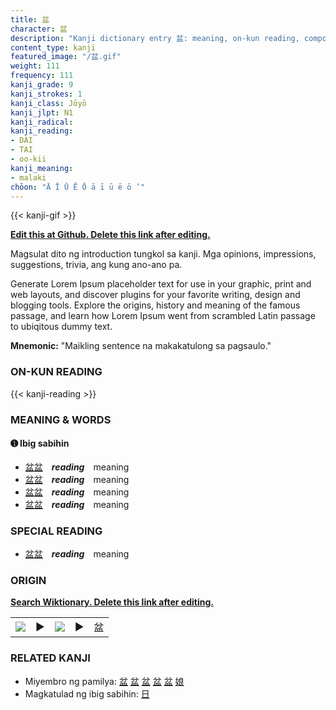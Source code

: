 ```yaml
---
title: 盆
character: 盆
description: "Kanji dictionary entry 盆: meaning, on-kun reading, compounds, origin, related kanji"
content_type: kanji
featured_image: "/盆.gif"
weight: 111
frequency: 111
kanji_grade: 9
kanji_strokes: 1
kanji_class: Jōyō
kanji_jlpt: N1
kanji_radical: 
kanji_reading: 
- DAI
- TAI
- oo-kii
kanji_meaning:
- malaki
chōon: "Ā Ī Ū Ē Ō ā ī ū ē ō ’"
---
```

[//]: # (Don't edit the line below. Kanji animated GIF code is automatically generated.)
{{< kanji-gif >}}

[//]: # (Edit below this line.)

**[Edit this at Github. Delete this link after editing.](https://github.com/tim0g/tim/tree/main/content/kanji/盆/index.md)**

Magsulat dito ng introduction tungkol sa kanji. Mga opinions, impressions, suggestions, trivia, ang kung ano-ano pa.

Generate Lorem Ipsum placeholder text for use in your graphic, print and web layouts, and discover plugins for your favorite writing, design and blogging tools. Explore the origins, history and meaning of the famous passage, and learn how Lorem Ipsum went from scrambled Latin passage to ubiqitous dummy text.
 
**Mnemonic:** "Maikling sentence na makakatulong sa pagsaulo."

### ON-KUN READING

[//]: # (Don't edit the line below. ON-KUN READING code is automatically generated.)
{{< kanji-reading >}}

### MEANING & WORDS

#### ➊ **Ibig sabihin**
  - [盆](../盆)[盆](../盆)　***reading***　meaning
  - [盆](../盆)[盆](../盆)　***reading***　meaning
  - [盆](../盆)[盆](../盆)　***reading***　meaning
  - [盆](../盆)[盆](../盆)　***reading***　meaning

### SPECIAL READING
  - [盆](../盆)[盆](../盆)　***reading***　meaning

### ORIGIN

**[Search Wiktionary. Delete this link after editing.](https://wiktionary.org/wiki/盆)**
<table class="kanji-table"><tr><td>
<img src="60px-盆-bronze.svg.png">
</td><td>▶</td><td>
<img src="60px-盆-oracle.svg.png">
</td><td>▶</td>
<td class="kanji-origin">盆</td>
</tr></table>

### RELATED KANJI
- Miyembro ng pamilya: [盆](../盆) [盆](../盆) [盆](../盆) [盆](../盆) [盆](../盆) [娘](../娘)
- Magkatulad ng ibig sabihin: [日](../日)
